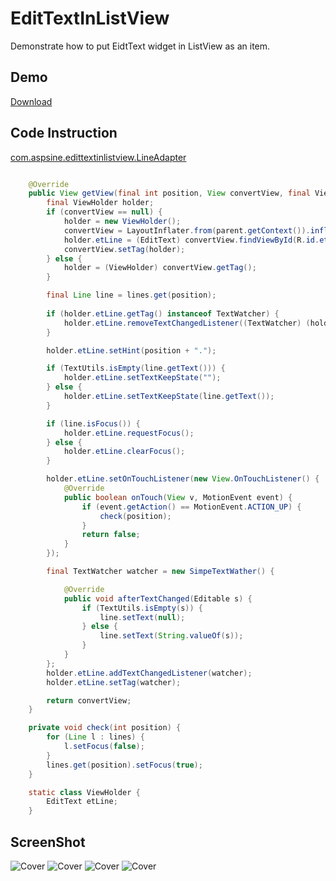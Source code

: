 # EditTextInListView
Demonstrate how to put EidtText widget in ListView as an item.

## Demo
[Download](https://raw.githubusercontent.com/Aspsine/EditTextInListView/master/art/notepad.apk)

## Code Instruction
[com.aspsine.edittextinlistview.LineAdapter](https://github.com/Aspsine/EditTextInListView/blob/master/app/src/main/java/com/aspsine/edittextinlistview/LineAdapter.java#L42)

```java

    @Override
    public View getView(final int position, View convertView, final ViewGroup parent) {
        final ViewHolder holder;
        if (convertView == null) {
            holder = new ViewHolder();
            convertView = LayoutInflater.from(parent.getContext()).inflate(R.layout.item_line, parent, false);
            holder.etLine = (EditText) convertView.findViewById(R.id.etLine);
            convertView.setTag(holder);
        } else {
            holder = (ViewHolder) convertView.getTag();
        }

        final Line line = lines.get(position);
        
        if (holder.etLine.getTag() instanceof TextWatcher) {
            holder.etLine.removeTextChangedListener((TextWatcher) (holder.etLine.getTag()));
        }

        holder.etLine.setHint(position + ".");

        if (TextUtils.isEmpty(line.getText())) {
            holder.etLine.setTextKeepState("");
        } else {
            holder.etLine.setTextKeepState(line.getText());
        }

        if (line.isFocus()) {
            holder.etLine.requestFocus();
        } else {
            holder.etLine.clearFocus();
        }

        holder.etLine.setOnTouchListener(new View.OnTouchListener() {
            @Override
            public boolean onTouch(View v, MotionEvent event) {
                if (event.getAction() == MotionEvent.ACTION_UP) {
                    check(position);
                }
                return false;
            }
        });

        final TextWatcher watcher = new SimpeTextWather() {

            @Override
            public void afterTextChanged(Editable s) {
                if (TextUtils.isEmpty(s)) {
                    line.setText(null);
                } else {
                    line.setText(String.valueOf(s));
                }
            }
        };
        holder.etLine.addTextChangedListener(watcher);
        holder.etLine.setTag(watcher);

        return convertView;
    }

    private void check(int position) {
        for (Line l : lines) {
            l.setFocus(false);
        }
        lines.get(position).setFocus(true);
    }

    static class ViewHolder {
        EditText etLine;
    }


```

## ScreenShot

![Cover](https://raw.githubusercontent.com/Aspsine/EditTextInListView/master/art/1.jpg)
![Cover](https://raw.githubusercontent.com/Aspsine/EditTextInListView/master/art/2.jpg)
![Cover](https://raw.githubusercontent.com/Aspsine/EditTextInListView/master/art/4.jpg)
![Cover](https://raw.githubusercontent.com/Aspsine/EditTextInListView/master/art/3.jpg)


